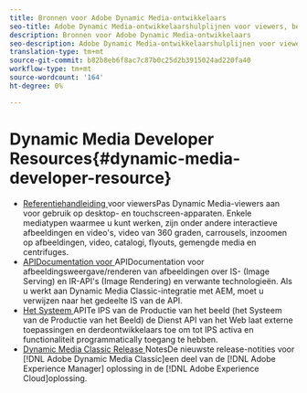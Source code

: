 ```yaml
---
title: Bronnen voor Adobe Dynamic Media-ontwikkelaars
seo-title: Adobe Dynamic Media-ontwikkelaarshulplijnen voor viewers, beeldbewerking, rendering van afbeeldingen en afbeeldingsproductie
description: Bronnen voor Adobe Dynamic Media-ontwikkelaars
seo-description: Adobe Dynamic Media-ontwikkelaarshulplijnen voor viewers, beeldbewerking, rendering van afbeeldingen en afbeeldingsproductie
translation-type: tm+mt
source-git-commit: b82b8eb6f8ac7c87b0c25d2b3915024ad220fa40
workflow-type: tm+mt
source-wordcount: '164'
ht-degree: 0%

---
```



# Dynamic Media Developer Resources{#dynamic-media-developer-resource}

* [Referentiehandleiding ](/help/aem-viewers-ref/home.md)
voor viewersPas Dynamic Media-viewers aan voor gebruik op desktop- en touchscreen-apparaten. Enkele mediatypen waarmee u kunt werken, zijn onder andere interactieve afbeeldingen en video&#39;s, video van 360 graden, carrousels, inzoomen op afbeeldingen, video, catalogi, flyouts, gemengde media en centrifuges.
* [APIDocumentation voor ](/help/aem-is-ir-api/home.md)
APIDocumentation voor afbeeldingsweergave/renderen van afbeeldingen over IS- (Image Serving) en IR-API&#39;s (Image Rendering) en verwante technologieën. Als u werkt aan Dynamic Media Classic-integratie met AEM, moet u verwijzen naar het gedeelte IS van de API.
* [Het Systeem ](/help/aem-ips-api/c-overview.md)
APITe IPS van de Productie van het beeld (het Systeem van de Productie van het Beeld) de Dienst API van het Web laat externe toepassingen en derdeontwikkelaars toe om tot IPS activa en functionaliteit programmatically toegang te hebben.
* [Dynamic Media Classic Release ](/help/s7-release-notes/s7rn2017.md)
NotesDe nieuwste release-notities voor  [!DNL Adobe Dynamic Media Classic]een deel van de  [!DNL Adobe Experience Manager] oplossing in de  [!DNL Adobe Experience Cloud]oplossing.